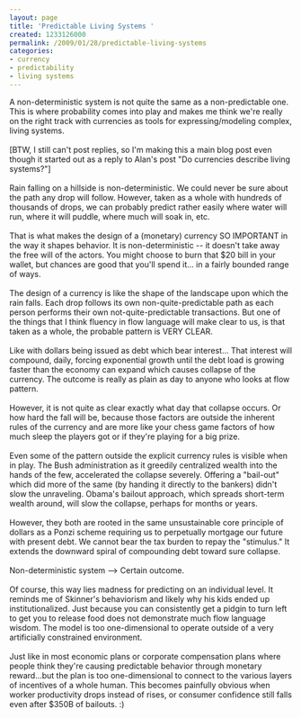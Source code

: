 ```yaml
---
layout: page
title: 'Predictable Living Systems '
created: 1233126000
permalink: /2009/01/28/predictable-living-systems
categories:
- currency
- predictability
- living systems
---
```

<div class="post-body entry-content" id="post-body-1808461416746195969">A non-deterministic system is not quite the same as a non-predictable one. This is where probability comes into play and makes me think we&#39;re really on the right track with currencies as tools for expressing/modeling complex, living systems.<br /><br />[BTW, I still can&#39;t post replies, so I&#39;m making this a main blog post even though it started out as a reply to Alan&#39;s post &quot;Do currencies describe living systems?&quot;]<br /><br />Rain falling on a hillside is non-deterministic. We could never be sure about the path any drop will follow. However, taken as a whole with hundreds of thousands of drops, we can probably predict rather easily where water will run, where it will puddle, where much will soak in, etc.<br /><br />That is what makes the design of a (monetary) currency SO IMPORTANT in the way it shapes behavior. It is non-deterministic -- it doesn&#39;t take away the free will of the actors. You might choose to burn that $20 bill in your wallet, but chances are good that you&#39;ll spend it... in a fairly bounded range of ways.<br /><br />The design of a currency is like the shape of the landscape upon which the rain falls. Each drop follows its own non-quite-predictable path as each person performs their own not-quite-predictable transactions. But one of the things that I think fluency in flow language will make clear to us, is that taken as a whole, the probable pattern is VERY CLEAR.<br /><br />Like with dollars being issued as debt which bear interest... That interest will compound, daily, forcing exponential growth until the debt load is growing faster than the economy can expand which causes collapse of the currency. The outcome is really as plain as day to anyone who looks at flow pattern.<br /><br />However, it is not quite as clear exactly what day that collapse occurs. Or how hard the fall will be, because those factors are outside the inherent rules of the currency and are more like your chess game factors of how much sleep the players got or if they&#39;re playing for a big prize.<br /><br />Even some of the pattern outside the explicit currency rules is visible when in play. The Bush administration as it greedily centralized wealth into the hands of the few, accelerated the collapse severely. Offering a &quot;bail-out&quot; which did more of the same (by handing it directly to the bankers) didn&#39;t slow the unraveling. Obama&#39;s bailout approach, which spreads short-term wealth around, will slow the collapse, perhaps for months or years.<br /><br />However, they both are rooted in the same unsustainable core principle of dollars as a Ponzi scheme requiring us to perpetually mortgage our future with present debt. We cannot bear the tax burden to repay the &quot;stimulus.&quot; It extends the downward spiral of compounding debt toward sure collapse.<br /><br />Non-deterministic system --&gt; Certain outcome.<br /><br />Of course, this way lies madness for predicting on an individual level. It reminds me of Skinner&#39;s behaviorism and likely why his kids ended up institutionalized. Just because you can consistently get a pidgin to turn left to get you to release food does not demonstrate much flow language wisdom. The model is too one-dimensional to operate outside of a very artificially constrained environment.<br /><br />Just like in most economic plans or corporate compensation plans where people think they&#39;re causing predictable behavior through monetary reward...but the plan is too one-dimensional to connect to the various layers of incentives of a whole human. This becomes painfully obvious when worker productivity drops instead of rises, or consumer confidence still falls even after $350B of bailouts. :)</div>
